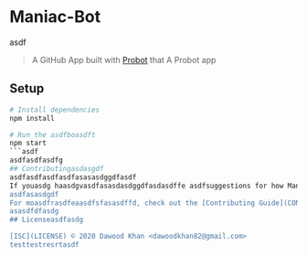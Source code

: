# Maniac-Bot
asdf
> A GitHub App built with [Probot](https://github.com/probot/probot) that A Probot app

## Setup

```sh
# Install dependencies
npm install

# Run the asdfboasdft
npm start
```asdf
asdfasdfasdfg
## Contributingasdasgdf
asdfasdfasdfasdfasasasdggdfasdf
If youasdg haasdgvasdfasasdasdggdfasdasdffe asdfsuggestions for how Maniac-Bot could be improved, or want to report a bug, open an issueasg! We'd love all asasdfdfasasdfdfasdgand any contribuasdftionsasdf.
asdfasasdgdf
For moasdfrasdfeaasdfsfasasdffd, check out the [Contributing Guide](CONTRIBUTING.md).
asasdfdfasdg
## Licenseasdfasdg

[ISC](LICENSE) © 2020 Dawood Khan <dawoodkhan82@gmail.com>
testtestresrtasdf
